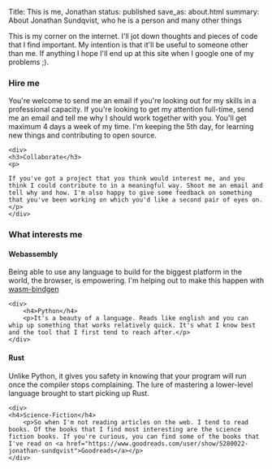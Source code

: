 Title: This is me, Jonathan
status: published
save_as: about.html
summary: About Jonathan Sundqvist, who he is a person and many other things

This is my corner on the internet. I'll jot down thoughts and pieces of code that I find important. My intention is that it'll be useful to someone other than me. If anything I hope I'll end up at this site when I google one of my problems ;).

<div class="post-grid">
    <div>
    <h3>Hire me</h3>
    <p>
    You're welcome to send me an email if you're looking out for my skills in a professional capacity. If you're looking to get my attention full-time, send me an email and tell me why I should work together with you. You'll get maximum 4 days a week of my time. I'm keeping the 5th day, for learning new things and contributing to open source.</p>
    </div>

    <div>
    <h3>Collaborate</h3>
    <p>

    If you've got a project that you think would interest me, and you think I could contribute to in a meaningful way. Shoot me an email and tell why and how. I'm also happy to give some feedback on something that you've been working on which you'd like a second pair of eyes on.
    </p>
    </div>
</div>

### What interests me

<div class="post-grid">
    <div>
        <h4>Webassembly</h4>
        <p>Being able to use any language to build for the biggest platform in the world, the browser, is empowering. I'm helping out to make this happen with <a href="https://github.com/rustwasm/wasm-bindgen/" >wasm-bindgen</a></p>
    </div>

    <div>
        <h4>Python</h4>
        <p>It's a beauty of a language. Reads like english and you can whip up something that works relatively quick. It's what I know best and the tool that I first tend to reach after.</p>
    </div>
</div>

<div class="post-grid">
    <div>
    <h4>Rust</h4><p>
Unlike Python, it gives you safety in knowing that your program will run once the compiler stops complaining. The lure of mastering a lower-level language brought to start picking up Rust.</p>
    </div>

    <div>
    <h4>Science-Fiction</h4>
        <p>So when I'm not reading articles on the web. I tend to read books. Of the books that I find most interesting are the science fiction books. If you're curious, you can find some of the books that I've read on <a href="https://www.goodreads.com/user/show/5280022-jonathan-sundqvist">Goodreads</a></p>
    </div>
</div>

